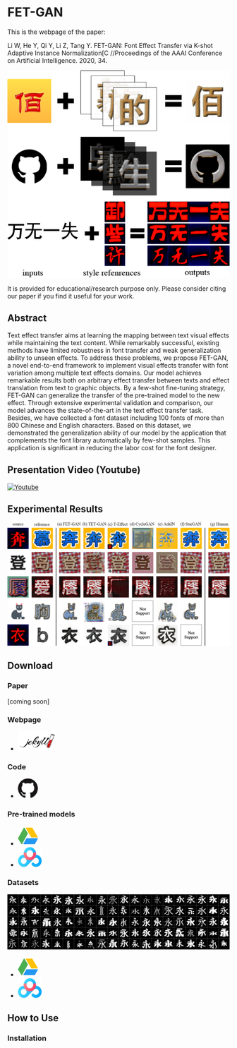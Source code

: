 # FET-GAN

This is the webpage of the paper:

Li W, He Y, Qi Y, Li Z, Tang Y. FET-GAN: Font Effect Transfer via K-shot Adaptive Instance Normalization[C //Proceedings of the AAAI Conference on Artificial Intelligence. 2020, 34.

![](./docs/imgs/func.png)

It is provided for educational/research purpose only. Please consider citing our paper if you find it useful for your work.

## Abstract

Text effect transfer aims at learning the mapping between text visual effects while maintaining the text content. 
While remarkably successful, existing methods have limited robustness in font transfer and weak generalization ability to unseen effects. 
To address these problems, we propose FET-GAN, a novel end-to-end framework to implement visual effects transfer with font variation among multiple text effects domains. 
Our model achieves remarkable results both on arbitrary effect transfer between texts and effect translation from text to graphic objects. 
By a few-shot fine-tuning strategy, FET-GAN can generalize the transfer of the pre-trained model to the new effect. 
Through extensive experimental validation and comparison, our model advances the state-of-the-art in the text effect transfer task. 
Besides, we have collected a font dataset including 100 fonts of more than 800 Chinese and English characters. 
Based on this dataset, we demonstrated the generalization ability of our model by the application that complements the font library automatically by few-shot samples. 
This application is significant in reducing the labor cost for the font designer. 

## Presentation Video (Youtube)

[![Youtube](http://img.youtube.com/vi/txYmA5ePDOM/0.jpg)](http://www.youtube.com/watch?v=txYmA5ePDOM "AAAI 2020 oral presentation FET-GAN")

## Experimental Results
![](./docs/imgs/contrast.png)

## Download

### Paper
[coming soon]

### Webpage
* <a href="https://liweileev.github.io/FET-GAN/"><img src="./docs/imgs/jekyll.png" height="45" alt="Google Drive Datasets"></a>

### Code
* <a href="https://github.com/liweileev/FET-GAN"><img src="./docs/imgs/github.png" height="45" alt="Google Drive Datasets"></a>

### Pre-trained models
* <a href="https://drive.google.com/drive/folders/13kqa8miU97IMsIyM-KpBmr1kd8nHWUJy"><img src="./docs/imgs/GoogleDrive.svg" height="45" alt="Google Drive Datasets"></a>
* <a href="https://pan.baidu.com/s/1403BzONK60QSf0v2aoRNFg"><img src="./docs/imgs/BaiduDrive.png" height="45" alt="Google Drive Datasets"></a>

### Datasets
![](./docs/imgs/Fonts-100.png)

* <a href="https://drive.google.com/open?id=1OcOSTg29IY9UDCEB2gL4d3ALpUyvzD-2"><img src="./docs/imgs/GoogleDrive.svg" height="45" alt="Google Drive Datasets"></a>
* <a href="https://pan.baidu.com/s/1xhKpuSqHWxLlll9Rwf_7cA"><img src="./docs/imgs/BaiduDrive.png" height="45" alt="Google Drive Datasets"></a>

## How to Use

### Installation


<!--## Citation-->



